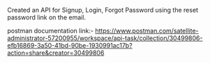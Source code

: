 Created an API for Signup, Login, Forgot Password using the reset password link on the email.

postman documentation link:- 
https://www.postman.com/satellite-administrator-57200955/workspace/api-task/collection/30499806-efb16869-3a50-41bd-90be-1930991ac17b?action=share&creator=30499806 

